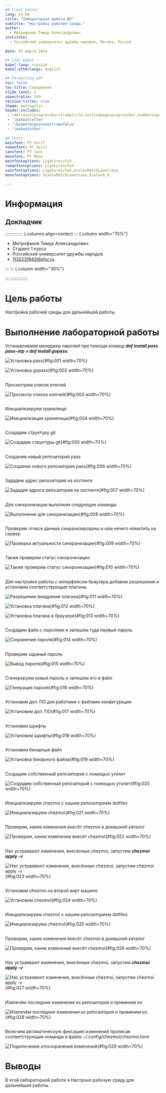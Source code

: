 ```yaml
---
## Front matter
lang: ru-RU
title: "Лабораторная работа №5"
subtitle: "Настройка рабочей среды."
author:
  - Митрофанов Тимур Александрович
institute:
  - Российский университет дружбы народов, Москва, Россия
  
date: 02 марта 2024

## i18n babel
babel-lang: russian
babel-otherlangs: english

## Formatting pdf
toc: false
toc-title: Содержание
slide_level: 2
aspectratio: 169
section-titles: true
theme: metropolis
header-includes:
 - \metroset{progressbar=frametitle,sectionpage=progressbar,numbering=fraction}
 - '\makeatletter'
 - '\beamer@ignorenonframefalse'
 - '\makeatother'
 
## Fonts
mainfont: PT Serif
romanfont: PT Serif
sansfont: PT Sans
monofont: PT Mono
mainfontoptions: Ligatures=TeX
romanfontoptions: Ligatures=TeX
sansfontoptions: Ligatures=TeX,Scale=MatchLowercase
monofontoptions: Scale=MatchLowercase,Scale=0.9

---
```


# Информация

## Докладчик

:::::::::::::: {.columns align=center}
::: {.column width="70%"}

  * Митрофанов Тимур Александрович
  * Студент 1 курса
  * Российский университет дружбы народов
  * [1132231842@pfur.ru](1132231842@pfur.ru)

:::
::: {.column width="30%"}


:::
::::::::::::::


# Цель работы

Настройка рабочей среды для дальнейшей работы.


# Выполнение лабораторной работы

Устанавливаем менеджер паролей при помощи команд ***dnf install pass pass-otp*** и ***dnf install gopass***.

![Установка pass](image/1.png){#fig:001 width=70%}

![Установка gopass](image/2.png){#fig:002 width=70%}

##

Просмотрим список ключей

![Просмотр списка ключей](image/3.png){#fig:003 width=70%}

##

Инициализируем хранилище

![Инициализация хранилища](image/4.png){#fig:004 width=70%}

##

Создадим структуру git

![Создадие структуры git](image/5.png){#fig:005 width=70%}

##

Созданим новый репозиторий pass

![Создание нового репозитория pass](image/6.png){#fig:006 width=70%}

##

Зададим адрес репозитория на хостинге

![Зададие адреса репозитория на хостинге](image/7.png){#fig:007 width=70%}

##

Для синхронизации выполним следующие команды

![Выполнение для синхранизации](image/8.png){#fig:008 width=70%}

##

Проверим чтовсе данные синранизированы и нам нечего еомитить на сервер

![Проверка актуальности синхранизации](image/9.png){#fig:009 width=70%}

##

Также проверим статус синхронизации

![Также проверим статус синхронизации](image/10.png){#fig:010 width=70%}

##

Для настройки работы с интерфейсом браузера добавим разрешения и установим соответствующие плагины

![Разрешение внедрения плагина](image/11.png){#fig:011 width=70%}

![Установка плагина](image/12.png){#fig:012 width=70%}

![Установка плагина в браузере](image/13.png){#fig:013 width=70%}

##

Создадим файл с поролями и запишем туда первый пароль

![Сохранение пароля](image/14.png){#fig:014 width=70%}

##

Проверим заданый пароль

![Вывод пароля](image/15.png){#fig:015 width=70%}

##

Сгенерируем новый пароль и запишем его в файл

![Генерация пароля](image/16.png){#fig:016 width=70%}

##

Установим доп. ПО для работами с файлами конфигурации

![Установим доп. ПО](image/17.png){#fig:017 width=70%}

##
Установим шрифты

![Установим шрифты](image/18.png){#fig:018 width=70%}

##

Установим бинарный файл

![Установка бинарного файла](image/19.png){#fig:019 width=70%}

##

Создадим собственный репозиторий с помощью утилит

![Создадим собственный репозиторий с помощью утилит](image/20.png){#fig:020 width=70%}

##

Инициализируем chezmoi с нашим репозиторием dotfiles

![Инициализируем chezmoi](image/21.png){#fig:021 width=70%}

##

Проверим, какие изменения внесёт chezmoi в домашний каталог

![Проверим, какие изменения внесёт chezmoi](image/22.png){#fig:022 width=70%}

##

Нас устраивают изменения, внесённые chezmoi, запустим ***chezmoi apply -v***

![Нас устраивают изменения, внесённые chezmoi, запустим ***chezmoi apply -v***](image/23.png){#fig:023 width=70%}

##

Установим chezmoi на второй вирт машине

![Установим chezmoi](image/24.png){#fig:024 width=70%}

##

Инициализируем chezmoi с нашим репозиторием dotfiles

![Инициализируем chezmoi](image/25.png){#fig:025 width=70%}

##

Проверим, какие изменения внесёт chezmoi в домашний каталог

![Проверим, какие изменения внесёт chezmoi](image/26.png){#fig:026 width=70%}

##

Нас устраивают изменения, внесённые chezmoi, запустим ***chezmoi apply -v***

![Нас устраивают изменения, внесённые chezmoi, запустим ***chezmoi apply -v***](image/27.png){#fig:027 width=70%}

##

Извлечём последние изменения из репозитория и применим их

![Извлечём последние изменения из репозитория и применим их. ](image/28.png){#fig:028 width=70%}

##

Включим автоматическую фиксацию изменений прописав соответствующие команды в файле ~/.config/chezmoi/chezmoi.toml

![Подключение атосохранения изменений](image/29.png){#fig:029 width=70%}

# Выводы

В этой лабораторной работе я Настроил рабочую среду для дальнейшей работы.



